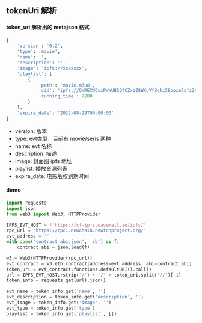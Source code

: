 ## tokenUri 解析

#### token_uri 解析出的 metajson 格式

```python
{
    'version': '0.2',
    'type': 'movie',
    'name': '',
    'description': '',
    'image': 'ipfs://xxxxxxx',
    'playlist': [
        {
            'path': 'movie.m3u8',
            'cid': 'ipfs://QmREXWCuxPrWUB5QfCZxzZ8WXuYfBqhi58ooxe5qfz2VLL',
            'running_time': 7200
        }
    ],
    'expire_date': '2022-08-29T00:00:00'
}
```

- version: 版本
- type: evt类型，目前有 movie/seris 两种
- name: evt 名称
- description: 描述
- image: 封面图 ipfs 地址
- playlist: 播放资源列表
- expire_date: 电影版权到期时间


#### demo

``` python
import requests
import json
from web3 import Web3, HTTPProvider

IPFS_EVT_HOST = f'https://cf-ipfs.wavemall.io/ipfs/'
rpc_url = 'https://rpc1.newchain.newtonproject.org/'
evt_address = ''
with open('contract_abi.json', 'rb') as f:
    contract_abi = json.load(f)

w3 = Web3(HTTPProvider(rpc_url))
evt_contract = w3.eth.contract(address=evt_address, abi=contract_abi)
token_uri = evt_contract.functions.defaultURI().call()
url = IPFS_EVT_HOST.rstrip('/') + '/' + token_uri.split('//')[-1]
token_info = requests.get(url).json()

evt_name = token_info.get('name', '')
evt_description = token_info.get('description', '')
evt_image = token_info.get('image', '')
evt_type = token_info.get('type')
playlist = token_info.get('playlist', [])

```


